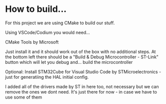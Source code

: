 # How to build...
For this project we are using CMake to build our stuff. 

Using VSCode/Codium you would need...

CMake Tools by Microsoft

Just install it and it should work out of the box with no additional steps. At the bottom left there should be a "Build & Debug Microcontroller - ST-Link" button which will let you debug and... build the microcontroller

Optional: 
Install STM32Cube for Visual Studio Code by STMicroelectronics - just for generatiing the HAL initial config.

I added all of the drivers made by ST in here too, not necessary but we can remove the ones we dont need. It's just there for now - in case we have to use some of them